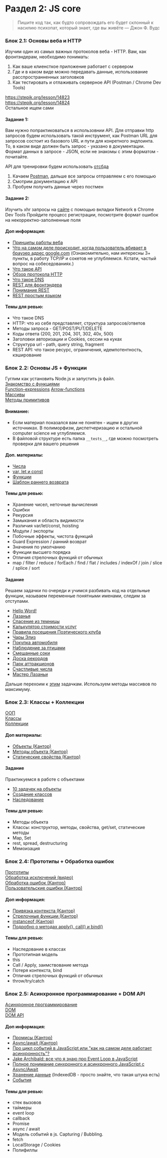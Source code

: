 # Раздел 2: JS core

> Пишите код так, как будто сопровождать его будет склонный к насилию психопат, который знает, где вы живёте — Джон Ф. Вудс

### Блок 2.1: Основы веба и HTTP

Изучим один из самых важных протоколов веба - HTTP. 
Вам, как фронтэндерам, необходимо понимать:
1) Как ваше клиенсткое приложение работает с сервером
2) Где и в каком виде можно передавать данные, использование расспространненных заголовков
3) Как тестировать и отлаживать серверное API (Postman / Chrome Dev Tools)

https://stepik.org/lesson/14823  
https://stepik.org/lesson/14824  
Остальное ищем сами

#### Задание 1:

Вам нужно попрактиковаться в использовнии API. Для отправки http запросов будем использовать
такой инструмент, как Postman
URL для запросов состоит из базового URL и пути для конретного эндпоинта.  
То, в каком виде должен быть запрос - указано в документации.  
Формат данных в запросе - JSON, если не знакомы с этим форматом - почитайте.  

API для тренировки будем использовать [отсбда](https://jsonplaceholder.typicode.com)  

1) Качаем [Postman](https://www.getpostman.com/), дальше все запросы отправляем с его помощью
2) Смотрим документацию к API
3) Пробуем получить данные через постмен

#### Задание 2:
Изучить xhr запросы на [сайте](https://demo.realworld.io) с помощью вкладки Network в Chrome Dev Tools
Пройдите процесс регистрации, посмотрите формат ошибок на некорректно-заполненные поля

#### Доп информация:
- [Принципы работы веба](https://developer.mozilla.org/ru/docs/Learn/Getting_started_with_the_web/How_the_Web_works)
- [Что на самом деле происходит, когда пользователь вбивает в браузер адрес google.com](https://habr.com/ru/company/htmlacademy/blog/254825/) (Ознакомительно, нам интересны 3+ пункты, в работу TCP/IP и сокетов не углубляемся. Кстати, частый вопрос на собеседованиях.)
- [Что такое API](https://www.andreyolegovich.ru/PC/testing/api_testing.php)
- [Обзор протокола HTTP](https://developer.mozilla.org/ru/docs/Web/HTTP/Overview)
- [Что такое DNS](https://selectel.ru/blog/dns-server/)
- [REST для фронтэндера](https://ymatuhin.ru/front-end/restful_api_for_frontender/)
- [Понимание REST](http://spring-projects.ru/understanding/rest/)
- [REST простым языком](https://medium.com/@andr.ivas12/rest-%D0%BF%D1%80%D0%BE%D1%81%D1%82%D1%8B%D0%BC-%D1%8F%D0%B7%D1%8B%D0%BA%D0%BE%D0%BC-90a0bca0bc78)

#### Темы для ревью:
- Что такое DNS
- HTTP: что из себя представляет, структура запросов/ответов
- Методы запроса - GET/POST/PUT/DELETE
- Коды ответа (200, 201, 204, 301, 302, 40x, 500)
- Заголовки авторизации и Cookies, сессии на куках
- Структура url - path, query string, fragment
- REST API: что такое ресурс, ограничения, идемпотентность, кэширование

### Блок 2.2: Основы JS + Функции

Гуглим как установить Node.js и запустить js файл.   
[Знакомство с функциями](https://learn.javascript.ru/function-basics)  
[Function-expressions](https://learn.javascript.ru/function-expressions)
[Arrow-functions](https://learn.javascript.ru/arrow-functions-basics)  
[Массивы](https://learn.javascript.ru/array)  
[Методы примитивов](https://learn.javascript.ru/primitives-methods)

#### Внимание:
- Если материал показался вам не понятен - ищем в других источниках. В полиморфизм, диспетчеризацию и остальной computer science не углубляемся.
- В файловой структуре есть папка `__tests__`, где можно посмотреть проверки для вашего решения

#### Доп. материалы:
- [Числа](https://learn.javascript.ru/number)
- [var, let и const](https://medium.com/nuances-of-programming/%D0%B2-%D1%87%D1%91%D0%BC-%D1%80%D0%B0%D0%B7%D0%BD%D0%B8%D1%86%D0%B0-%D0%BC%D0%B5%D0%B6%D0%B4%D1%83-var-let-%D0%B8-const-%D0%B2-javascript-3084bfe9f7a3)
- [Функции](https://learn.javascript.ru/es-function)
- [Шаблон раннего возврата](http://gearmobile.github.io/javascript/early-return/)

#### Темы для ревью:
- Хранение чисел, неточные вычисления
- Ошибки
- Рекурсия
- Замыкания и область видимости
- Различия var/let/const, hoisting
- Модули / экспорты
- Побочные эффекты, чистота функций
- Guard Expression / ранний возврат
- Значения по умолчанию
- Функции высшего порядка
- Отличия стрелочных функций от обычных
- map / filter / reduce / forEach / find / flat / includes / indexOf / join / slice / splice / sort

#### Задание
Решаем задачки по очереди и учимся разбивать код на отдельные функции, называем переменные понятными именами, следим за отступами.

- [Hello Word!](https://codesandbox.io/s/hello-world-forked-knm77f)
- [Лазанья](https://codesandbox.io/s/sochnaya-lazanya-mayka-forked-u13fr4)
- [Спасение из темницы](https://codesandbox.io/s/inspiring-river-n98ne1)
- [Калькулятор стоимости услуг](https://codesandbox.io/s/kalkulyator-stoimosti-uslug-04-forked-qt2tev)
- [Правила посещения Поэтического клуба](https://codesandbox.io/s/pravila-poseshcheniya-poeticheskogo-kluba-forked-n7l7cu)
- [Чары Элиз](https://codesandbox.io/s/chary-eliz-06-forked-uymziq)
- [Покупка автомобиля](https://codesandbox.io/s/pokupka-avtomobilya-07-forked-xj61iu)
- [Наблюдение за птицами](https://codesandbox.io/s/08-nablyudenie-za-pticami-forked-gwchsx)
- [Смешанные соки](https://codesandbox.io/s/09-smeshannye-soki-forked-ryozoy?file=/src/index.js)
- [Доска рекордов](https://codesandbox.io/s/10-doska-rekordov-forked-yn4so6)
- [Парк аттракционов](https://codesandbox.io/s/11-park-attrakcionov-forked-uts62f)
- [Счастливые числа](https://codesandbox.io/s/12-schastlivye-chisla-forked-q2b66w)
- [Мастер Лазаньи](https://codesandbox.io/s/13-master-lazani-forked-6cwyek)
  
Дальше перехоим к [этим](https://github.com/mbelsky/js-problems/tree/master/problems) задачкам.
Используем методы массивов по максимуму.

### Блок 2.3: Классы + Коллекции
[ООП](https://habr.com/ru/company/ruvds/blog/665290/)  
[Классы](https://learn.javascript.ru/classes)  
[Коллекции](https://developer.mozilla.org/ru/docs/Web/JavaScript/Guide/Keyed_collections) 

#### Доп материалы:
- [Объекты (Кантор)](https://learn.javascript.ru/object)  
- [Методы объекта (Кантор)](https://learn.javascript.ru/object-methods)  
- [Статические свойства (Кантор)](https://learn.javascript.ru/static-properties-methods)  

#### Задание
Практикуемся в работе с объектами
- [10 задачек на объекты](https://github.com/emel93/JS_core/blob/main/tasks-object.md)
- [Создание классов](http://old.code.mu/tasks/javascript/oop/osnovy-raboty-s-oop-v-javascript.html)
- [Наследование](http://old.code.mu/tasks/javascript/oop/nasledovanie-klassov-v-javascript.html)

#### Темы для ревью:
- Методы объекта
- Классы: конструктор, методы, свойства, get/set, статические методы
- Map, Set
- rest, spread, destructuring
- Мемоизация

### Блок 2.4: Прототипы + Обработка ошибок
[Прототипы](https://learn.javascript.ru/prototypes)  
[Обработка исключений (видео)](https://www.youtube.com/watch?v=DwZ5TUULi2s)  
[Обработка ошибок (Кантор)](https://learn.javascript.ru/try-catch)  
[Пользовательские ошибки (Кантор)](https://learn.javascript.ru/custom-errors)  


#### Доп информация:
- [Привязка контекста (Кантор)](https://learn.javascript.ru/bind)
- [Стрелочные функции (Кантор)](https://learn.javascript.ru/arrow-functions)
- [instanceof (Кантор)](https://learn.javascript.ru/instanceof)
- [Подробно о методах apply(), call() и bind()](https://medium.com/@stasonmars/%D0%BF%D0%BE%D0%B4%D1%80%D0%BE%D0%B1%D0%BD%D0%BE-%D0%BE-%D0%BC%D0%B5%D1%82%D0%BE%D0%B4%D0%B0%D1%85-apply-call-%D0%B8-bind-%D0%BD%D0%B5%D0%BE%D0%B1%D1%85%D0%BE%D0%B4%D0%B8%D0%BC%D1%8B%D1%85-%D0%BA%D0%B0%D0%B6%D0%B4%D0%BE%D0%BC%D1%83-javascript-%D1%80%D0%B0%D0%B7%D1%80%D0%B0%D0%B1%D0%BE%D1%82%D1%87%D0%B8%D0%BA%D1%83-ddd5f9b06290)


#### Темы для ревью:
- Наследование в классах
- Прототипная модель
- this
- Call / Apply, заимствование метода
- Потеря контекста, bind
- Отличия стрелочных функций от обычных
- throw/try/catch

### Блок 2.5: Асинхронное программирование + DOM API
[Асинхронное программирование](https://habr.com/ru/post/651037)  
[DOM](https://learn.javascript.ru/dom-nodes)  
[DOM API](https://developer.mozilla.org/ru/docs/Web/API/Document_Object_Model)

#### Доп информация:
- [Промисы (Кантор)](https://learn.javascript.ru/promise-basics)
- [Async/await (Кантор)](https://learn.javascript.ru/async-await)
- [Про цикл событий в JavaScript или "как на самом деле работает асинхронность"?](https://vk.com/video-54530371_456246069?list=e8aec7dfd6af197f58)
- [Jake Archibald: все что я знаю про Event Loop в JavaScript](https://www.youtube.com/watch?v=j4_9BZezSUA)
- [Полное понимание синхронного и асинхронного JavaScript с Async/Await](https://stasonmars.ru/javascript/polnoe-ponimanie-syncronnogo-i-asyncronnogo-javascript-s-async-await/)
- [Хранение данные](https://learn.javascript.ru/data-storage) (IndexedDB - просто знайте, что такая штука есть)
- [События](https://learn.javascript.ru/events)

#### Темы для ревью:
- стек вызовов
- таймеры
- event loop
- callback
- Promise
- async / await
- Модель событий в js. Capturing / Bubbling.
- fetch
- LocalStorage / Cookies
- Полифиллы
